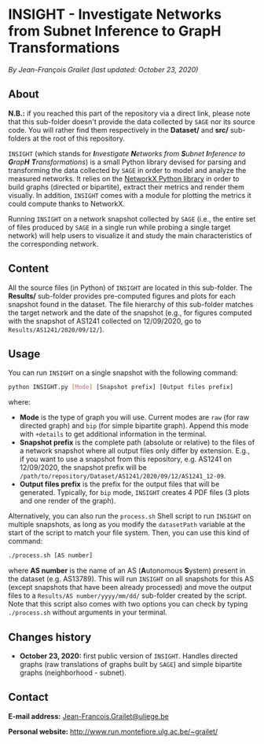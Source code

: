 # INSIGHT - Investigate Networks from Subnet Inference to GrapH Transformations

*By Jean-François Grailet (last updated: October 23, 2020)*

## About

**N.B.:** if you reached this part of the repository via a direct link, please note that this 
sub-folder doesn't provide the data collected by `SAGE` nor its source code. You will rather find 
them respectively in the **Dataset/** and **src/** sub-folders at the root of this repository.

`INSIGHT` (which stands for _**I**nvestigate **N**etworks from **S**ubnet **I**nference to 
**G**rap**H** **T**ransformations_) is a small Python library devised for parsing and transforming 
the data collected by `SAGE` in order to model and analyze the measured networks. It relies on the 
[NetworkX Python library](https://networkx.org/) in order to build graphs (directed or bipartite), 
extract their metrics and render them visually. In addition, `INSIGHT` comes with a module for 
plotting the metrics it could compute thanks to NetworkX.

Running `INSIGHT` on a network snapshot collected by `SAGE` (i.e., the entire set of files 
produced by `SAGE` in a single run while probing a single target network) will help users to 
visualize it and study the main characteristics of the corresponding network.

## Content

All the source files (in Python) of `INSIGHT` are located in this sub-folder. The **Results/** 
sub-folder provides pre-computed figures and plots for each snapshot found in the dataset. The 
file hierarchy of this sub-folder matches the target network and the date of the snapshot (e.g., 
for figures computed with the snapshot of AS1241 collected on 12/09/2020, go to 
`Results/AS1241/2020/09/12/`).

## Usage

You can run `INSIGHT` on a single snapshot with the following command:

```sh
python INSIGHT.py [Mode] [Snapshot prefix] [Output files prefix]
```

where:
* **Mode** is the type of graph you will use. Current modes are `raw` (for raw directed graph) and 
  `bip` (for simple bipartite graph). Append this mode with `+details` to get additional 
  information in the terminal.
* **Snapshot prefix** is the complete path (absolute or relative) to the files of a network 
  snapshot where all output files only differ by extension. E.g., if you want to use a snapshot 
  from this repository, e.g. AS1241 on 12/09/2020, the snapshot prefix will be 
  `/path/to/repository/Dataset/AS1241/2020/09/12/AS1241_12-09`.
* **Output files prefix** is the prefix for the output files that will be generated. Typically, 
  for `bip` mode, `INSIGHT` creates 4 PDF files (3 plots and one render of the graph).

Alternatively, you can also run the `process.sh` Shell script to run `INSIGHT` on multiple 
snapshots, as long as you modify the `datasetPath` variable at the start of the script to match 
your file system. Then, you can use this kind of command:

```sh
./process.sh [AS number]
```

where **AS number** is the name of an AS (**A**utonomous **S**ystem) present in the dataset (e.g. 
AS13789). This will run `INSIGHT` on all snapshots for this AS (except snapshots that have been 
already processed) and move the output files to a `Results/AS number/yyyy/mm/dd/` sub-folder 
created by the script. Note that this script also comes with two options you can check by typing 
`./process.sh` without arguments in your terminal.

## Changes history

* **October 23, 2020:** first public version of `INSIGHT`. Handles directed graphs (raw 
  translations of graphs built by `SAGE`) and simple bipartite graphs (neighborhood - subnet).

## Contact

**E-mail address:** Jean-Francois.Grailet@uliege.be

**Personal website:** http://www.run.montefiore.ulg.ac.be/~grailet/
